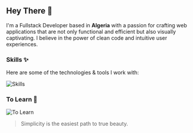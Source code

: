 ## Hey There 👋
I'm a Fullstack Developer based in **Algeria** with a passion for crafting web applications that are not only functional and efficient but also visually captivating. I believe in the power of clean code and intuitive user experiences.

### Skills ✨
Here are some of the technologies & tools I work with:

![Skills](https://skills.syvixor.com/api/icons?i=ts,js,python,html,css,nodejs,express,mongodb,postgresql,supabase,pocketbase,drizzle,clerk,storyblok,vuejs,nuxt,zod,motion,tailwindcss,unocss,github,git,npm,pnpm,docker,trae,vscode,figma,photoshop,premierepro,chatgpt,gemini&perline=8)

### To Learn 📖
![To Learn](https://skills.syvixor.com/api/icons?i=nginx,ngrok,pinia,jest&perline=8)

> Simplicity is the easiest path to true beauty.

